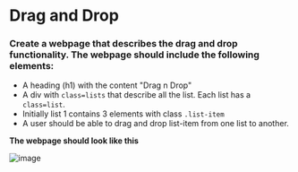 # Drag and Drop

### Create a webpage that describes the drag and drop functionality. The webpage should include the following elements:

- A heading (h1) with the content "Drag n Drop"
- A div with `class=lists` that describe all the list. Each list has a `class=list`. 
- Initially list 1 contains 3 elements with class `.list-item`
- A user should be able to drag and drop list-item from one list to another.


**The webpage should look like this**

![image](https://user-images.githubusercontent.com/78348500/218762225-c8b6d0cf-86f8-44d4-a428-5d8d9b732306.png)


